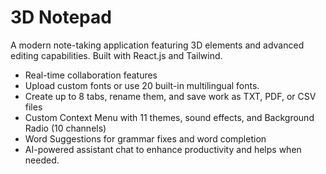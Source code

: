 # 3D Notepad

A modern note-taking application featuring 3D elements and advanced editing capabilities. Built with React.js and Tailwind.

- Real-time collaboration features
- Upload custom fonts or use 20 built-in multilingual fonts.
- Create up to 8 tabs, rename them, and save work as TXT, PDF, or CSV files
- Custom Context Menu with 11 themes, sound effects, and Background Radio (10 channels)
- Word Suggestions for grammar fixes and word completion
- AI-powered assistant chat to enhance productivity and helps when needed.
